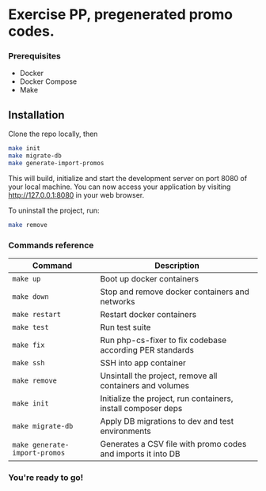 # Exercise PP, pregenerated promo codes.

### Prerequisites

- Docker
- Docker Compose
- Make

## Installation

Clone the repo locally, then

```sh
make init
make migrate-db
make generate-import-promos
```

This will build, initialize and start the development server on port 8080 of your local machine. 
You can now access your application by visiting http://127.0.0.1:8080 in your web browser.

To uninstall the project, run:

```sh
make remove
```

### Commands reference

| Command                       | Description                                                   |
|-------------------------------|---------------------------------------------------------------|
| `make up`                     | Boot up docker containers                                     |
| `make down`                   | Stop and remove docker containers and networks                |
| `make restart`                | Restart docker containers                                     |
| `make test`                   | Run test suite                                                |
| `make fix`                    | Run php-cs-fixer to fix codebase according PER standards      |
| `make ssh`                    | SSH into app container                                        |
| `make remove`                 | Unsintall the project, remove all containers and volumes      |
| `make init`                   | Initialize the project, run containers, install composer deps |
| `make migrate-db`             | Apply DB migrations to dev and test environments              |
| `make generate-import-promos` | Generates a CSV file with promo codes and imports it into DB  |

### You're ready to go! 
